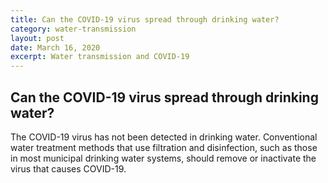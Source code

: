```yaml
---
title: Can the COVID-19 virus spread through drinking water?
category: water-transmission
layout: post
date: March 16, 2020
excerpt: Water transmission and COVID-19
---
```


## Can the COVID-19 virus spread through drinking water? ##

The COVID-19 virus has not been detected in drinking water. Conventional water treatment methods that use filtration and disinfection, such as those in most municipal drinking water systems, should remove or inactivate the virus that causes COVID-19.
